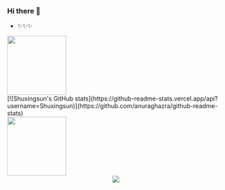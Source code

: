 ### Hi there 👋

<!-- 
**Shuxingsun/Shuxingsun** is a ✨ _special_ ✨ repository because its `README.md` (this file) appears on your GitHub profile.

Here are some ideas to get you started:

- 🔭 I’m currently working on ...
- 🌱 I’m currently learning ...
- 👯 I’m looking to collaborate on ...
- 🤔 I’m looking for help with ...
- 💬 Ask me about ...
- 📫 How to reach me: ...
- 😄 Pronouns: ...
- ⚡ Fun fact: ...
 -->

- ✨✨✨
<div align="left">
    <img height="137px" src="https://github-readme-stats.vercel.app/api?username=Shuxingsun&hide_title=true&hide_border=true&show_icons=trueline_height=21&text_color=000&icon_color=000&bg_color=0,ea6161,ffc64d,fffc4d,52fa5a&theme=graywhite" />
</div>
[![Shuxingsun's GitHub stats](https://github-readme-stats.vercel.app/api?username=Shuxingsun)](https://github.com/anuraghazra/github-readme-stats)
<div align="left">
    <img  height="137px" src="https://github-readme-stats.vercel.app/api/top-langs/?username=Shuxingsun&hide_title=true&hide_border=true&layout=compact&langs_count=6&text_color=000&icon_color=fff&bg_color=0,52fa5a,4dfcff,c64dff&theme=graywhite" />
</div>
<div align="center">
    <img src="https://activity-graph.herokuapp.com/graph?username=Shuxingsun&theme=xcode" />
</div>
